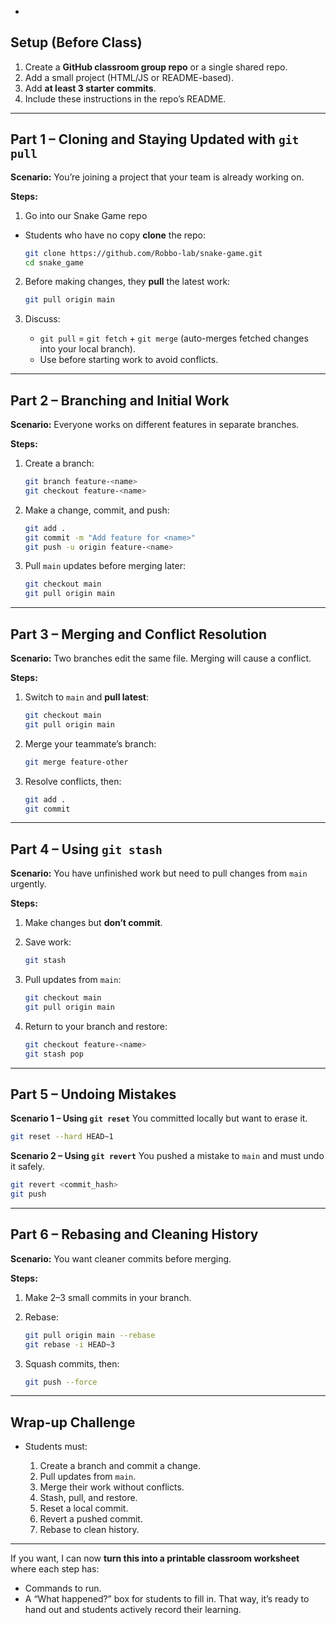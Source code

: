+
## **Setup (Before Class)**

1. Create a **GitHub classroom group repo** or a single shared repo.
2. Add a small project (HTML/JS or README-based).
3. Add **at least 3 starter commits**.
4. Include these instructions in the repo’s README.

---

## **Part 1 – Cloning and Staying Updated with `git pull`**

**Scenario:**
You’re joining a project that your team is already working on.

**Steps:**

1. Go into our Snake Game repo
- Students who have no copy **clone** the repo:

   ```bash
   git clone https://github.com/Robbo-lab/snake-game.git
   cd snake_game
   ```
2. Before making changes, they **pull** the latest work:

   ```bash
   git pull origin main
   ```
3. Discuss:

   * `git pull` = `git fetch` + `git merge` (auto-merges fetched changes into your local branch).
   * Use before starting work to avoid conflicts.

---

## **Part 2 – Branching and Initial Work**

**Scenario:**
Everyone works on different features in separate branches.

**Steps:**

1. Create a branch:

   ```bash
   git branch feature-<name>
   git checkout feature-<name>
   ```
2. Make a change, commit, and push:

   ```bash
   git add .
   git commit -m "Add feature for <name>"
   git push -u origin feature-<name>
   ```
3. Pull `main` updates before merging later:

   ```bash
   git checkout main
   git pull origin main
   ```

---

## **Part 3 – Merging and Conflict Resolution**

**Scenario:**
Two branches edit the same file. Merging will cause a conflict.

**Steps:**

1. Switch to `main` and **pull latest**:

   ```bash
   git checkout main
   git pull origin main
   ```
2. Merge your teammate’s branch:

   ```bash
   git merge feature-other
   ```
3. Resolve conflicts, then:

   ```bash
   git add .
   git commit
   ```

---

## **Part 4 – Using `git stash`**

**Scenario:**
You have unfinished work but need to pull changes from `main` urgently.

**Steps:**

1. Make changes but **don’t commit**.
2. Save work:

   ```bash
   git stash
   ```
3. Pull updates from `main`:

   ```bash
   git checkout main
   git pull origin main
   ```
4. Return to your branch and restore:

   ```bash
   git checkout feature-<name>
   git stash pop
   ```

---

## **Part 5 – Undoing Mistakes**

**Scenario 1 – Using `git reset`**
You committed locally but want to erase it.

```bash
git reset --hard HEAD~1
```

**Scenario 2 – Using `git revert`**
You pushed a mistake to `main` and must undo it safely.

```bash
git revert <commit_hash>
git push
```

---

## **Part 6 – Rebasing and Cleaning History**

**Scenario:**
You want cleaner commits before merging.

**Steps:**

1. Make 2–3 small commits in your branch.
2. Rebase:

   ```bash
   git pull origin main --rebase
   git rebase -i HEAD~3
   ```
3. Squash commits, then:

   ```bash
   git push --force
   ```

---

## **Wrap-up Challenge**

* Students must:

  1. Create a branch and commit a change.
  2. Pull updates from `main`.
  3. Merge their work without conflicts.
  4. Stash, pull, and restore.
  5. Reset a local commit.
  6. Revert a pushed commit.
  7. Rebase to clean history.

---

If you want, I can now **turn this into a printable classroom worksheet** where each step has:

* Commands to run.
* A “What happened?” box for students to fill in.
  That way, it’s ready to hand out and students actively record their learning.

